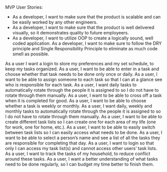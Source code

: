 MVP User Stories:

* As a developer, I want to make sure that the product is scalable and can be easily worked by any other engineers.
* As a developer, I want to make sure that the product is well delivered visually, so it demonstrates quality to future employeers.
* As a developer, I want to utilize OOP to create a logically sound, well coded application.
As a developer, I want to make sure to follow the DRY principle and Single Responsibility Principle to eliminate as much code smell as possible.

As a user I want a login to store my preferences and my set schedule, to keep my tasks organized.
As a user, I want to be able to enter in a task and choose whether that task needs to be done only once or daily.
As a user, I want to be able to assign someone to each task so that I can at a glance see who is responsible for each task.
As a user, I want daily tasks to automatically rotate through the people it is assigned to so I do not have to rotate through them manually.
As a user, I want to be able to cross off a task when it is completed for good.
As a user, I want to be able to choose whether a task is weekly or monthly.
As a user, I want daily, weekly and monthly tasks to automatically rotate through the people it is assigned to so I do not have to rotate through them manually.
As a user, I want to be able to create different task lists so I can create one for each area of my life (one for work, one for home, etc.).
As a user, I want to be able to easily switch between task lists so I can easily access what needs to be done.
As a user, I want to be able to select a person’s name and see a list of all the tasks they are responsible for completing that day.
As a user, I want to login so that only I can access my task list(s) and cannot access other users’ task lists.
As a user, I want to track the tasks of my household, to reduce conflict around these tasks.
As a user, I want a better understanding of what tasks need to be done regularly, so I can budget my time better to finish them.
